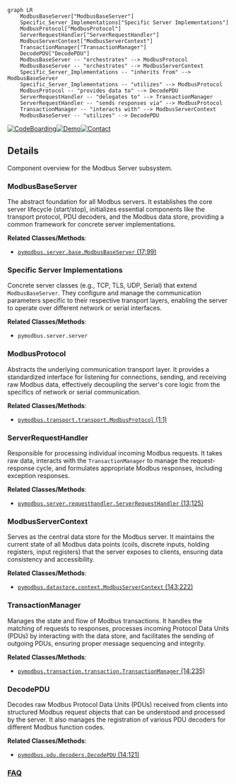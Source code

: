 ```mermaid
graph LR
    ModbusBaseServer["ModbusBaseServer"]
    Specific_Server_Implementations["Specific Server Implementations"]
    ModbusProtocol["ModbusProtocol"]
    ServerRequestHandler["ServerRequestHandler"]
    ModbusServerContext["ModbusServerContext"]
    TransactionManager["TransactionManager"]
    DecodePDU["DecodePDU"]
    ModbusBaseServer -- "orchestrates" --> ModbusProtocol
    ModbusBaseServer -- "orchestrates" --> ModbusServerContext
    Specific_Server_Implementations -- "inherits from" --> ModbusBaseServer
    Specific_Server_Implementations -- "utilizes" --> ModbusProtocol
    ModbusProtocol -- "provides data to" --> DecodePDU
    ServerRequestHandler -- "delegates to" --> TransactionManager
    ServerRequestHandler -- "sends responses via" --> ModbusProtocol
    TransactionManager -- "interacts with" --> ModbusServerContext
    ModbusBaseServer -- "utilizes" --> DecodePDU
```

[![CodeBoarding](https://img.shields.io/badge/Generated%20by-CodeBoarding-9cf?style=flat-square)](https://github.com/CodeBoarding/GeneratedOnBoardings)[![Demo](https://img.shields.io/badge/Try%20our-Demo-blue?style=flat-square)](https://www.codeboarding.org/demo)[![Contact](https://img.shields.io/badge/Contact%20us%20-%20contact@codeboarding.org-lightgrey?style=flat-square)](mailto:contact@codeboarding.org)

## Details

Component overview for the Modbus Server subsystem.

### ModbusBaseServer
The abstract foundation for all Modbus servers. It establishes the core server lifecycle (start/stop), initializes essential components like the transport protocol, PDU decoders, and the Modbus data store, providing a common framework for concrete server implementations.


**Related Classes/Methods**:

- <a href="https://github.com/pymodbus-dev/pymodbus/blob/dev/pymodbus/server/base.py#L17-L99" target="_blank" rel="noopener noreferrer">`pymodbus.server.base.ModbusBaseServer` (17:99)</a>


### Specific Server Implementations
Concrete server classes (e.g., TCP, TLS, UDP, Serial) that extend `ModbusBaseServer`. They configure and manage the communication parameters specific to their respective transport layers, enabling the server to operate over different network or serial interfaces.


**Related Classes/Methods**:

- `pymodbus.server.server`


### ModbusProtocol
Abstracts the underlying communication transport layer. It provides a standardized interface for listening for connections, sending, and receiving raw Modbus data, effectively decoupling the server's core logic from the specifics of network or serial communication.


**Related Classes/Methods**:

- <a href="https://github.com/pymodbus-dev/pymodbus/blob/dev/pymodbus/transport/transport.py#L1-L1" target="_blank" rel="noopener noreferrer">`pymodbus.transport.transport.ModbusProtocol` (1:1)</a>


### ServerRequestHandler
Responsible for processing individual incoming Modbus requests. It takes raw data, interacts with the `TransactionManager` to manage the request-response cycle, and formulates appropriate Modbus responses, including exception responses.


**Related Classes/Methods**:

- <a href="https://github.com/pymodbus-dev/pymodbus/blob/dev/pymodbus/server/requesthandler.py#L13-L125" target="_blank" rel="noopener noreferrer">`pymodbus.server.requesthandler.ServerRequestHandler` (13:125)</a>


### ModbusServerContext
Serves as the central data store for the Modbus server. It maintains the current state of all Modbus data points (coils, discrete inputs, holding registers, input registers) that the server exposes to clients, ensuring data consistency and accessibility.


**Related Classes/Methods**:

- <a href="https://github.com/pymodbus-dev/pymodbus/blob/dev/pymodbus/datastore/context.py#L143-L222" target="_blank" rel="noopener noreferrer">`pymodbus.datastore.context.ModbusServerContext` (143:222)</a>


### TransactionManager
Manages the state and flow of Modbus transactions. It handles the matching of requests to responses, processes incoming Protocol Data Units (PDUs) by interacting with the data store, and facilitates the sending of outgoing PDUs, ensuring proper message sequencing and integrity.


**Related Classes/Methods**:

- <a href="https://github.com/pymodbus-dev/pymodbus/blob/dev/pymodbus/transaction/transaction.py#L14-L235" target="_blank" rel="noopener noreferrer">`pymodbus.transaction.transaction.TransactionManager` (14:235)</a>


### DecodePDU
Decodes raw Modbus Protocol Data Units (PDUs) received from clients into structured Modbus request objects that can be understood and processed by the server. It also manages the registration of various PDU decoders for different Modbus function codes.


**Related Classes/Methods**:

- <a href="https://github.com/pymodbus-dev/pymodbus/blob/dev/pymodbus/pdu/decoders.py#L14-L121" target="_blank" rel="noopener noreferrer">`pymodbus.pdu.decoders.DecodePDU` (14:121)</a>




### [FAQ](https://github.com/CodeBoarding/GeneratedOnBoardings/tree/main?tab=readme-ov-file#faq)
